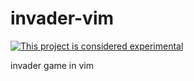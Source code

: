 # invader-vim

[![This project is considered experimental](https://img.shields.io/badge/status-experimental-critical.svg)](https://benknoble.github.io/status/experimental/)

invader game in vim
